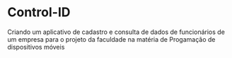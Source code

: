 # Control-ID
Criando um aplicativo de cadastro e consulta de dados de funcionários de um empresa para o projeto da faculdade na matéria de Progamação de dispositivos móveis

